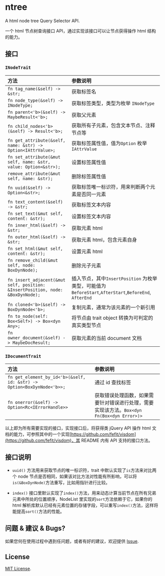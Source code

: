 # ntree

A html node tree Query Selector API.

一个 html 节点树查询接口 API，通过实现该接口可以让节点获得操作 html 结构的能力。

## 接口

### `INodeTrait`

| 方法                                                                           | 参数说明                                                                                              |
| :----------------------------------------------------------------------------- | :---------------------------------------------------------------------------------------------------- |
| `fn tag_name(&self) -> &str;`                                                  | 获取标签名                                                                                            |
| `fn node_type(&self) -> INodeType;`                                            | 获取标签类型，类型为枚举 `INodeType`                                                                  |
| `fn parent<'b>(&self) -> MaybeResult<'b>;`                                     | 获取父元素                                                                                            |
| `fn child_nodes<'b>(&self) -> Result<'b>;`                                     | 获取所有子元素，包含文本节点、注释节点等                                                              |
| `fn get_attribute(&self, name: &str) -> Option<IAttrValue>;`                   | 获取标签属性值，值为`Option` 枚举 `IAttrValue`                                                        |
| `fn set_attribute(&mut self, name: &str, value: Option<&str>);`                | 设置标签属性值                                                                                        |
| `remove_attribute(&mut self, name: &str);`                                     | 删除标签属性值                                                                                        |
| `fn uuid(&self) -> Option<&str>;`                                              | 获取标签唯一标识符，用来判断两个元素是否同一元素                                                      |
| `fn text_content(&self) -> &str;`                                              | 获取标签文本内容                                                                                      |
| `fn set_text(&mut self, content: &str);`                                       | 设置标签文本内容                                                                                      |
| `fn inner_html(&self) -> &str;`                                                | 获取元素 html                                                                                         |
| `fn outer_html(&self) -> &str;`                                                | 获取元素 html，包含元素自身                                                                           |
| `fn set_html(&mut self, content: &str);`                                       | 设置元素 html                                                                                         |
| `fn remove_child(&mut self, node: BoxDynNode);`                                | 删除元子元素                                                                                          |
| `fn insert_adjacent(&mut self, position: &InsertPosition, node: &BoxDynNode);` | 插入节点，其中`InsertPosition` 为枚举类型，可能值为`BeforeStart`,`AfterStart`,`BeforeEnd`, `AfterEnd` |
| `fn cloned<'b>(&self) -> BoxDynNode<'b>;`                                      | 复制元素，通常为该元素的一个新引用                                                                    |
| `fn to_node(self: Box<Self>) -> Box<dyn Any>;`                                 | 将节点由 trait object 转换为可判定的真实类型节点                                                      |
| `fn owner_document(&self) -> MaybeDocResult;`                                  | 获取元素的当前 document 文档                                                                          |

### `IDocumentTrait`

| 方法                                                                   | 参数说明                                                                                  |
| :--------------------------------------------------------------------- | :---------------------------------------------------------------------------------------- |
| `fn get_element_by_id<'b>(&self, id: &str) -> Option<BoxDynNode<'b>>;` | 通过 id 查找标签                                                                          |
| `fn onerror(&self) -> Option<Rc<IErrorHandle>>`                        | 获取错误处理函数，如果需要针对错误进行处理，需要实现该方法。`Box<dyn Fn(Box<dyn Error>)>` |

以上即为所有需要实现的接口，实现接口后，将获得类 jQuery API 操作 html 文档的能力，可参照其中的一个实现[https://github.com/fefit/visdom](https://github.com/fefit/visdom)，其 README 内有 API 支持的接口方法。

## 接口说明

- `uuid()` 方法用来获取节点的唯一标识符，trait 中默认实现了`is`方法来对比两个 node 节点是否相同，如果该对比方法对性能有所影响，可以将`is(&BoxDynNode)`方法重写，比如用指针进行比较。

- `index()` 接口里默认实现了`index()`方法，用来动态计算当前节点在所有兄弟元素中所处的位置顺序，NodeList 里实现的`sort`方法依赖于它，如果你的 html 解析库默认已经有元素位置的存储字段，可以重写`index()`方法，这样将能提高`sort()`方法的性能。

## 问题 & 建议 & Bugs?

如果您何在使用过程中遇到任问题，或者有好的建议，欢迎提供 [Issue](https://github.com/fefit/ntree/issues).

## License

[MIT License](./LICENSE).
